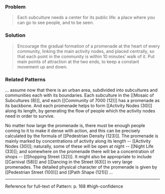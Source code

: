 ### Problem
>Each subculture needs a center for its public life: a place where you can go to see people, and to be seen.

### Solution
>Encourage the gradual formation of a promenade at the heart of every community, linking the main activity nodes, and placed centrally, so that each point in the community is within 10 minutes’ walk of it. Put main points of attraction at the two ends, to keep a constant movement up and down.

### Related Patterns
... assume now that there is an urban area, subdivided into subcultures and communities each with its boundaries. Each subculture in the [[Mosaic of Subcultures (8)]], and each [[Community of 7000 (12)]] has a promenade as its backbone. And each promenade helps to form [[Activity Nodes (30)]] along its length, by generating the flow of people which the activity nodes need in order to survive.

No matter how large the promenade is, there must be enough people coming to it to make it dense with action, and this can be precisely calculated by the formula of [[Pedestrian Density (123)]]. The promenade is mainly marked by concentrations of activity along its length -- [[Activity Nodes (30)]]; naturally, some of these will be open at night -- [[Night Life (33)]]; and somewhere on the promenade there will be a concentration of shops -- [[Shopping Street (32)]]. It might also be appropriate to include [[Carnival (58)]] and [[Dancing in the Street (63)]] in very large promenades. The detailed physical character of the promenade is given by [[Pedestrian Street (100)]] and [[Path Shape (121)]] ...

---
Reference for full-text of Pattern: p. 168 #high-confidence 